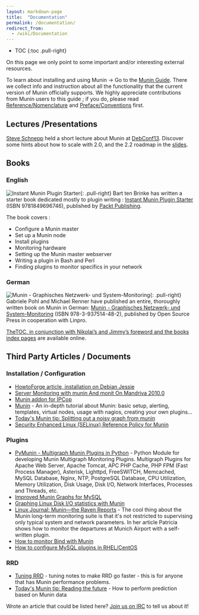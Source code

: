 ```yaml
---
layout: markdown-page
title:  "Documentation"
permalink: /documentation/
redirect_from:
  - /wiki/Documentation
---
```


* TOC
{:toc .pull-right}

On this page we only point to some important and/or interesting external resources. 

To learn about installing and using Munin -> Go to the [Munin Guide](http://guide.munin-monitoring.org/).
There we collect info and instruction about all the functionality that the current version of Munin officially supports.
We highly appreciate contributions from Munin users to this guide ; if you do, please read [Reference/Nomenclature](https://munin.readthedocs.org/en/latest/reference/nomenclature.html)
and [Preface/Conventions](https://munin.readthedocs.org/en/latest/preface/conventions.html) first.

## Lectures /Presentations
[Steve Schnepp](/community/#steve-schnepp-developer-project-admin) held a short lecture about Munin at
[​DebConf13](http://debconf13.debconf.org/). Discover some hints about how to scale with 2.0, and the 2.2 roadmap in the
[​slides](http://snide.free.fr/munin/dc13/).

## Books

### English
![​Instant Munin Plugin Starter](/assets/img/documentation/instant-munin-plugin-starter.jpg){: .pull-right}
Bart ten Brinke has written a starter book dedicated mostly to plugin writing :
[​Instant Munin Plugin Starter](https://www.packtpub.com/networking-and-servers/instant-munin-plugin-starter-instant)
(ISBN 9781849696746), published by ​[Packt Publishing](https://www.packtpub.com/).

The book covers :

- Configure a Munin master
- Set up a Munin node
- Install plugins
- Monitoring hardware
- Setting up the Munin master webserver
- Writing a plugin in Bash and Perl
- Finding plugins to monitor specifics in your network

### German
![Munin - Graphisches Netzwerk- und System-Monitoring](/assets/img/documentation/munin-graphisches-netzwerk-und-system-monitoring.jpg){: .pull-right}
Gabriele Pohl and Michael Renner have published an entire, thoroughly written book on Munin in German:
[Munin - Graphisches Netzwerk- und System-Monitoring](http://www.amazon.de/Munin-Graphisches-System-Monitoring-Gabriele-Pohl/dp/3937514481)
(ISBN 978-3-937514-48-2), published by ​Open Source Press in cooperation with Linpro.

[The ​TOC, in conjunction with Nikolai’s and Jimmy’s foreword and the books index pages](http://www.blickinsbuch.de/item/f1911b3f696f957f0612d3bd0c0930a1) are available online.

## Third Party Articles / Documents

### Installation / Configuration

- [HowtoForge article, installation on Debian Jessie](https://www.howtoforge.com/tutorial/server-monitoring-with-munin-and-monit-on-debian/)
- [Server Monitoring with munin And monit On Mandriva 2010.0](https://www.howtoforge.com/server-monitoring-with-munin-and-monit-on-mandriva-2010.0)
- [Munin addon for IPCop](http://www.ban-solms.de/t/IPCop-munin.html)
- [Munin](http://waste.mandragor.org/munin_tutorial/munin.html) - An in-depth tutorial about Munin: basic setup, alerting, templates, virtual nodes, usage with nagios, creating your own plugins...
- [Today's Munin tip: Splitting out a noisy graph from munin](http://ingvar.blog.linpro.no/2008/04/07/todays-munin-tip-splitting-out-a-noisy-graph-from-munin/)
- [Security Enhanced Linux (SELinux) Reference Policy for Munin](http://oss.tresys.com/docs/refpolicy/api/services_munin.html)

### Plugins

- [PyMunin - Multigraph Munin Plugins in Python](http://aouyar.github.com/PyMunin/) - Python Module for developing Munin Multigraph Monitoring Plugins. Multigraph Plugins for Apache Web Server, Apache Tomcat, APC PHP Cache, PHP FPM (Fast Process Manager), Asterisk, Lighttpd, FreeSWITCH, Memcached, MySQL Database, Nginx, NTP, PostgreSQL Database, CPU Utilization, Memory Utilization, Disk Usage, Disk I/O, Network Interfaces, Processes and Threads, etc.
- [Improved Munin Graphs for MySQL](http://oierud.net/bliki/ImprovedMuninGraphsForMySQL.html)
- [Graphing Linux Disk I/O statistics with Munin](http://blogs.amd.co.at/robe/2008/12/graphing-linux-disk-io-statistics-with-munin.html)
- [Linux Journal: Munin—the Raven Reports](http://www.linuxjournal.com/article/10248) - The cool thing about the Munin long-term monitoring suite is that it's not restricted to supervising only typical system and network parameters. In her article Patricia shows how to monitor the departures at Munich Airport with a self-written plugin.
- [How to monitor Bind with Munin](http://blog.larsstrand.no/2008/02/how-to-monitor-bind-with-munin.html)
- [How to configure MySQL plugins in RHEL/CentOS](http://www.mbrando.com/2007/08/06/how-to-get-your-mysql-munin-graphs-working/)

### RRD

- [Tuning RRD](http://oss.oetiker.ch/rrdtool-trac/wiki/TuningRRD) - tuning notes to make RRD go faster - this is for anyone that has Munin performance problems.
- [Today's Munin tip: Reading the future](http://ingvar.blog.linpro.no/2008/11/13/todays-munin-tip-reading-the-future/) - How to perform prediction based on Munin data


Wrote an article that could be listed here? [Join us on IRC](/community/#internet-relay-chat) to tell us about it!

